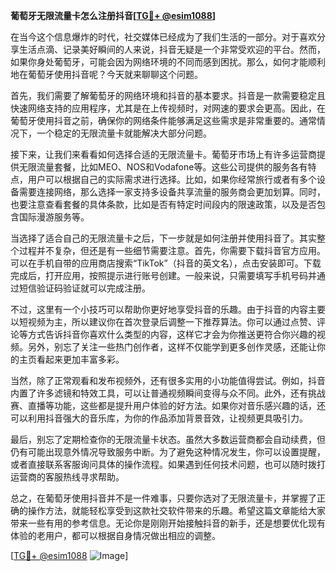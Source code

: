 **葡萄牙无限流量卡怎么注册抖音[[TG💪+ @esim1088](https://t.me/s/esim1088)]**

在当今这个信息爆炸的时代，社交媒体已经成为了我们生活的一部分。对于喜欢分享生活点滴、记录美好瞬间的人来说，抖音无疑是一个非常受欢迎的平台。然而，如果你身处葡萄牙，可能会因为网络环境的不同而感到困扰。那么，如何才能顺利地在葡萄牙使用抖音呢？今天就来聊聊这个问题。

首先，我们需要了解葡萄牙的网络环境和抖音的基本要求。抖音是一款需要稳定且快速网络支持的应用程序，尤其是在上传视频时，对网速的要求会更高。因此，在葡萄牙使用抖音之前，确保你的网络条件能够满足这些需求是非常重要的。通常情况下，一个稳定的无限流量卡就能解决大部分问题。

接下来，让我们来看看如何选择合适的无限流量卡。葡萄牙市场上有许多运营商提供无限流量套餐，比如MEO、NOS和Vodafone等。这些公司提供的服务各有特点，用户可以根据自己的实际需求进行选择。比如，如果你经常旅行或者有多个设备需要连接网络，那么选择一家支持多设备共享流量的服务商会更加划算。同时，也要注意查看套餐的具体条款，比如是否有特定时间段内的限速政策，以及是否包含国际漫游服务等。

当选择了适合自己的无限流量卡之后，下一步就是如何注册并使用抖音了。其实整个过程并不复杂，但还是有一些细节需要注意。首先，你需要下载抖音官方应用。可以在手机自带的应用商店搜索“TikTok”（抖音的英文名），点击安装即可。下载完成后，打开应用，按照提示进行账号创建。一般来说，只需要填写手机号码并通过短信验证码验证就可以完成注册。

不过，这里有一个小技巧可以帮助你更好地享受抖音的乐趣。由于抖音的内容主要以短视频为主，所以建议你在首次登录后调整一下推荐算法。你可以通过点赞、评论等方式告诉抖音你喜欢什么类型的内容，这样它才会为你推送更符合你兴趣的视频。另外，别忘了关注一些热门创作者，这样不仅能学到更多创作灵感，还能让你的主页看起来更加丰富多彩。

当然，除了正常观看和发布视频外，还有很多实用的小功能值得尝试。例如，抖音内置了许多滤镜和特效工具，可以让普通视频瞬间变得与众不同。此外，还有挑战赛、直播等功能，这些都是提升用户体验的好方法。如果你对音乐感兴趣的话，还可以利用抖音强大的音乐库，为你的作品添加背景音效，让视频更具吸引力。

最后，别忘了定期检查你的无限流量卡状态。虽然大多数运营商都会自动续费，但仍有可能出现意外情况导致服务中断。为了避免这种情况发生，你可以设置提醒，或者直接联系客服询问具体的操作流程。如果遇到任何技术问题，也可以随时拨打运营商的客服热线寻求帮助。

总之，在葡萄牙使用抖音并不是一件难事，只要你选对了无限流量卡，并掌握了正确的操作方法，就能轻松享受到这款社交软件带来的乐趣。希望这篇文章能给大家带来一些有用的参考信息。无论你是刚刚开始接触抖音的新手，还是想要优化现有体验的老用户，都可以根据自身情况做出相应的调整。

[[TG💪+ @esim1088](https://t.me/s/esim1088) ![Image](https://i.postimg.cc/4NQfJmqS/Snipaste-2025-05-13-00-14-12.png)]